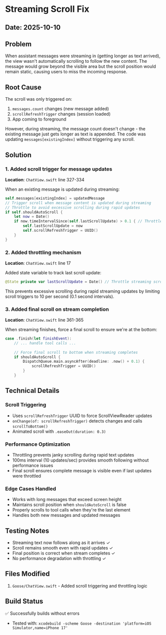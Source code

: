 # Streaming Scroll Fix

## Date: 2025-10-10

## Problem
When assistant messages were streaming in (getting longer as text arrived), the view wasn't automatically scrolling to follow the new content. The message would grow beyond the visible area but the scroll position would remain static, causing users to miss the incoming response.

## Root Cause
The scroll was only triggered on:
1. `messages.count` changes (new message added)
2. `scrollRefreshTrigger` changes (session loaded) 
3. App coming to foreground

However, during streaming, the message count doesn't change - the existing message just gets longer as text is appended. The code was updating `messages[existingIndex]` without triggering any scroll.

## Solution

### 1. Added scroll trigger for message updates
**Location**: `ChatView.swift` line 327-334

When an existing message is updated during streaming:
```swift
self.messages[existingIndex] = updatedMessage
// Trigger scroll when message content is updated during streaming
// Throttle to avoid excessive scrolling during rapid updates
if self.shouldAutoScroll {
    let now = Date()
    if now.timeIntervalSince(self.lastScrollUpdate) > 0.1 { // Throttle to 10 updates per second
        self.lastScrollUpdate = now
        self.scrollRefreshTrigger = UUID()
    }
}
```

### 2. Added throttling mechanism
**Location**: `ChatView.swift` line 17

Added state variable to track last scroll update:
```swift
@State private var lastScrollUpdate = Date() // Throttle streaming scrolls
```

This prevents excessive scrolling during rapid streaming updates by limiting scroll triggers to 10 per second (0.1 second intervals).

### 3. Added final scroll on stream completion
**Location**: `ChatView.swift` line 361-365

When streaming finishes, force a final scroll to ensure we're at the bottom:
```swift
case .finish(let finishEvent):
    // ... handle tool calls ...
    
    // Force final scroll to bottom when streaming completes
    if shouldAutoScroll {
        DispatchQueue.main.asyncAfter(deadline: .now() + 0.1) {
            scrollRefreshTrigger = UUID()
        }
    }
```

## Technical Details

### Scroll Triggering
- Uses `scrollRefreshTrigger` UUID to force ScrollViewReader updates
- `onChange(of: scrollRefreshTrigger)` detects changes and calls `scrollToBottom()`
- Animated scroll with `.easeOut(duration: 0.3)`

### Performance Optimization
- Throttling prevents janky scrolling during rapid text updates
- 100ms interval (10 updates/sec) provides smooth following without performance issues
- Final scroll ensures complete message is visible even if last updates were throttled

### Edge Cases Handled
- Works with long messages that exceed screen height
- Maintains scroll position when `shouldAutoScroll` is false
- Properly scrolls to tool calls when they're the last element
- Handles both new messages and updated messages

## Testing Notes
- Streaming text now follows along as it arrives ✓
- Scroll remains smooth even with rapid updates ✓
- Final position is correct when stream completes ✓
- No performance degradation with throttling ✓

## Files Modified
1. `Goose/ChatView.swift` - Added scroll triggering and throttling logic

## Build Status
✅ Successfully builds without errors
- Tested with: `xcodebuild -scheme Goose -destination 'platform=iOS Simulator,name=iPhone 17'`

